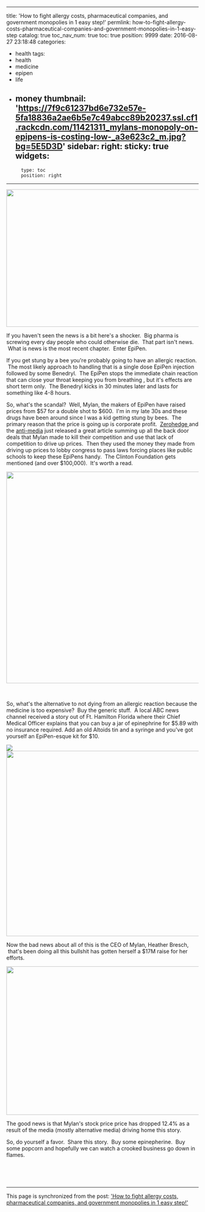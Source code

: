 
---
title: 'How to fight allergy costs, pharmaceutical companies, and government monopolies in 1 easy step!'
permlink: how-to-fight-allergy-costs-pharmaceutical-companies-and-government-monopolies-in-1-easy-step
catalog: true
toc_nav_num: true
toc: true
position: 9999
date: 2016-08-27 23:18:48
categories:
- health
tags:
- health
- medicine
- epipen
- life
- money
thumbnail: 'https://7f9c61237bd6e732e57e-5fa18836a2ae6b5e7c49abcc89b20237.ssl.cf1.rackcdn.com/11421311_mylans-monopoly-on-epipens-is-costing-low-_a3e623c2_m.jpg?bg=5E5D3D'
sidebar:
    right:
        sticky: true
widgets:
    -
        type: toc
        position: right
---


<html>
<p><img src="https://7f9c61237bd6e732e57e-5fa18836a2ae6b5e7c49abcc89b20237.ssl.cf1.rackcdn.com/11421311_mylans-monopoly-on-epipens-is-costing-low-_a3e623c2_m.jpg?bg=5E5D3D" width="640" height="360"/></p>
<p>If you haven't seen the news is a bit here's a shocker. &nbsp;Big pharma is screwing every day people who could otherwise die. &nbsp;That part isn't news. &nbsp;What is news is the most recent chapter. &nbsp;Enter EpiPen.</p>
<p>If you get stung by a bee you're probably going to have an allergic reaction. &nbsp;The most likely approach to handling that is a single dose EpiPen injection followed by some Benedryl. &nbsp;The EpiPen stops the immediate chain reaction that can close your throat keeping you from breathing , but it's effects are short term only. &nbsp;The Benedryl kicks in 30 minutes later and lasts for something like 4-8 hours.</p>
<p>So, what's the scandal? &nbsp;Well, Mylan, the makers of EpiPen have raised prices from $57 for a double shot to $600. &nbsp;I'm in my late 30s and these drugs have been around since I was a kid getting stung by bees. &nbsp;The primary reason that the price is going up is corporate profit. &nbsp;<a href="http://www.zerohedge.com/news/2016-08-27/epipen-scandal-worse-you-think-what-you%E2%80%99re-not-being-told">Zerohedge </a>and the <a href="http://theantimedia.org/epipen-scandal-worse/">anti-media</a> just released a great article summing up all the back door deals that Mylan made to kill their competition and use that lack of competition to drive up prices. &nbsp;Then they used the money they made from driving up prices to lobby congress to pass laws forcing places like public schools to keep these EpiPens handy. &nbsp;The Clinton Foundation gets mentioned (and over $100,000). &nbsp;It's worth a read.</p>
<p><img src="https://i.imgsafe.org/21db264986.png" width="986" height="554"/></p>
<p><br></p>
<p>So, what's the alternative to not dying from an allergic reaction because the medicine is too expensive? &nbsp;Buy the generic stuff. &nbsp;A local ABC news channel received a story out of Ft. Hamilton Florida where their Chief Medical Officer explains that you can buy a jar of epinephrine for $5.89 with no insurance required. Add an old Altoids tin and a syringe and you've got yourself an EpiPen-esque kit for $10.</p>
<p><img src="http://media4.s-nbcnews.com/j/newscms/2016_34/1681306/160823-heather-bresch-jsw-1256p_8cae776c341aeab289c6aecbe0cd229a.nbcnews-ux-2880-1000.jpg"/><img src="https://fortunedotcom.files.wordpress.com/2015/11/gettyimages-483163202.jpg?w=840&amp;h=485&amp;crop=1" width="840" height="485"/></p>
<p>Now the bad news about all of this is the CEO of Mylan, Heather Bresch, &nbsp;that's been doing all this bullshit has gotten herself a $17M raise for her efforts.</p>
<p><img src="https://usuncut.com/wp-content/uploads/2016/08/mylanmkw.png" width="591" height="389"/></p>
<p>The good news is that Mylan's stock price price has dropped 12.4% as a result of the media (mostly alternative media) driving home this story.</p>
<p>So, do yourself a favor. &nbsp;Share this story. &nbsp;Buy some epinepherine. &nbsp;Buy some popcorn and hopefully we can watch a crooked business go down in flames.</p>
<p><br></p>
<p><br></p>
</html>

- - -

This page is synchronized from the post: ['How to fight allergy costs, pharmaceutical companies, and government monopolies in 1 easy step!'](https://steemit.com/@aggroed/how-to-fight-allergy-costs-pharmaceutical-companies-and-government-monopolies-in-1-easy-step)
